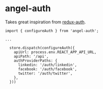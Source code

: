 # angel-auth

Takes great inspiration from [redux-auth](https://github.com/lynndylanhurley/redux-auth).


```
import { configureAuth } from 'angel-auth';

...

  store.dispatch(configureAuth({
    apiUrl: process.env.REACT_APP_API_URL,
    apiPath: '/api',
    authProviderPaths: {
      linkedin: '/auth/linkedin',
      facebook: '/auth/facebook',
      twitter: '/auth/twitter',
    },
  }))
```

